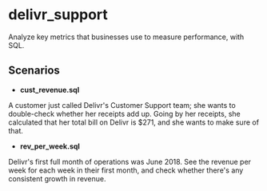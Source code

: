 # delivr_support
 Analyze key metrics that businesses use to measure performance, with SQL.
 
 ## Scenarios
 
 - **cust_revenue.sql**
 
 A customer just called Delivr's Customer Support team; she wants to double-check whether her receipts add up. Going by her receipts, she calculated that her total bill on Delivr is $271, and she wants to make sure of that.
 
 - **rev_per_week.sql**
 
Delivr's first full month of operations was June 2018. See the revenue per week for each week
in their first month, and check whether there's any consistent growth in revenue.


 




